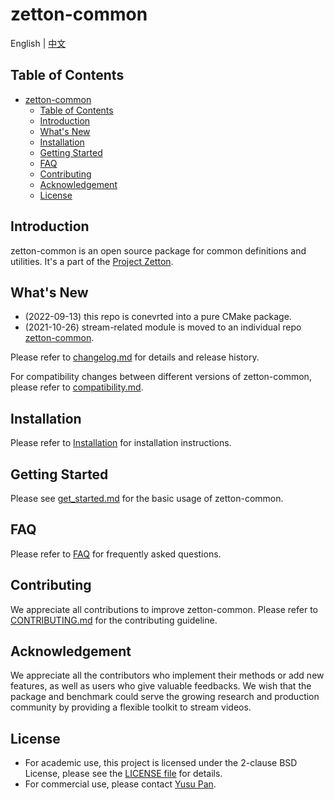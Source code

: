 # zetton-common

English | [中文](README_zh-CN.md)

## Table of Contents

- [zetton-common](#zetton-common)
  - [Table of Contents](#table-of-contents)
  - [Introduction](#introduction)
  - [What's New](#whats-new)
  - [Installation](#installation)
  - [Getting Started](#getting-started)
  - [FAQ](#faq)
  - [Contributing](#contributing)
  - [Acknowledgement](#acknowledgement)
  - [License](#license)

## Introduction

zetton-common is an open source package for common definitions and utilities. It's a part of the [Project Zetton](https://github.com/project-zetton).

## What's New

- (2022-09-13) this repo is conevrted into a pure CMake package.
- (2021-10-26) stream-related module is moved to an individual repo [zetton-common](https://github.com/project-zetton/zetton-common).

Please refer to [changelog.md](docs/en/changelog.md) for details and release history.

For compatibility changes between different versions of zetton-common, please refer to [compatibility.md](docs/en/compatibility.md).

## Installation

Please refer to [Installation](docs/en/get_started.md) for installation instructions.

## Getting Started

Please see [get_started.md](docs/en/get_started.md) for the basic usage of zetton-common.

## FAQ

Please refer to [FAQ](docs/en/faq.md) for frequently asked questions.

## Contributing

We appreciate all contributions to improve zetton-common. Please refer to [CONTRIBUTING.md](.github/CONTRIBUTING.md) for the contributing guideline.

## Acknowledgement

We appreciate all the contributors who implement their methods or add new features, as well as users who give valuable feedbacks.
We wish that the package and benchmark could serve the growing research and production community by providing a flexible toolkit to stream videos.

## License

- For academic use, this project is licensed under the 2-clause BSD License, please see the [LICENSE file](LICENSE) for details.
- For commercial use, please contact [Yusu Pan](mailto:xxdsox@gmail.com).
